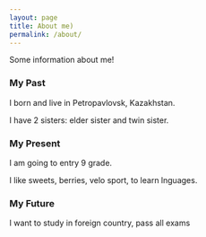 ```yaml
---
layout: page
title: About me)
permalink: /about/
---
```


Some information about me!

### My Past

I born and live in Petropavlovsk, Kazakhstan.

I have 2 sisters: elder sister and twin sister.

### My Present

I am going to entry 9 grade.

I like sweets, berries, velo sport, to learn lnguages.

### My Future

I want to study in foreign country, pass all exams
